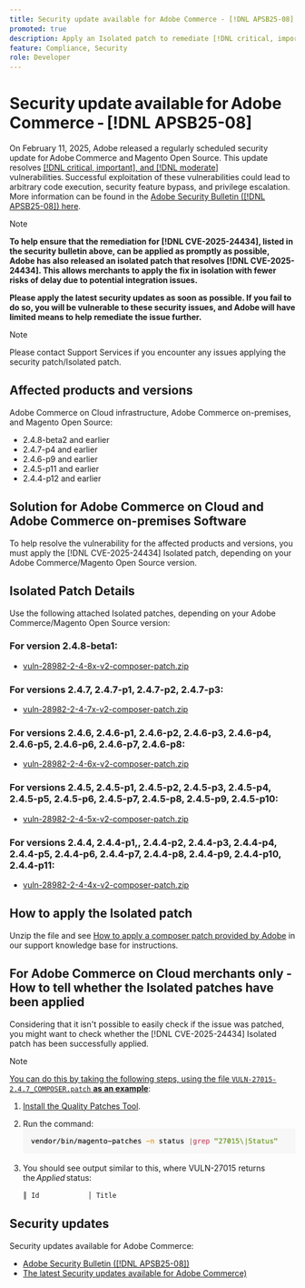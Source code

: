 ```yaml
---
title: Security update available for Adobe Commerce - [!DNL APSB25-08]
promoted: true
description: Apply an Isolated patch to remediate [!DNL critical, important, and moderate vulnerabilities] both Adobe Commerce and Magento Open Source  2.4.8-beta2, 2.4.7-p4, 2.4.6-p9, 2.4.5-p11, 2.4.4-p12, and earlier versions.
feature: Compliance, Security
role: Developer
---
```

# Security update available for Adobe Commerce - [!DNL APSB25-08]

On February 11, 2025, Adobe released a regularly scheduled security update for Adobe Commerce and Magento Open Source. This update resolves [[!DNL critical, important], and [!DNL moderate]](https://helpx.adobe.com/security/severity-ratings.html) vulnerabilities. Successful exploitation of these vulnerabilities could lead to arbitrary code execution, security feature bypass, and privilege escalation. More information can be found in the [Adobe Security Bulletin ([!DNL APSB25-08]) here](https://helpx.adobe.com/security/products/magento/apsb25-08.html).  

>[!NOTE]
>
>**To help ensure that the remediation for [!DNL CVE-2025-24434], listed in the security bulletin above, can be applied as promptly as possible, Adobe has also released an isolated patch that resolves [!DNL CVE-2025-24434]. This allows merchants to apply the fix in isolation with fewer risks of delay due to potential integration issues.** 

**Please apply the latest security updates as soon as possible. If you fail to do so, you will be vulnerable to these security issues, and Adobe will have limited means to help remediate the issue further.**

>[!NOTE]
>
>Please contact Support Services if you encounter any issues applying the security patch/Isolated patch.
 
## Affected products and versions

Adobe Commerce on Cloud infrastructure, Adobe Commerce on-premises, and Magento Open Source:

* 2.4.8-beta2 and earlier
* 2.4.7-p4 and earlier
* 2.4.6-p9 and earlier
* 2.4.5-p11 and earlier
* 2.4.4-p12 and earlier

## Solution for Adobe Commerce on Cloud and Adobe Commerce on-premises Software

To help resolve the vulnerability for the affected products and versions, you must apply the [!DNL CVE-2025-24434] Isolated patch, depending on your Adobe Commerce/Magento Open Source version.

## Isolated Patch Details

Use the following attached Isolated patches, depending on your Adobe Commerce/Magento Open Source version:

### For version 2.4.8-beta1:

* [vuln-28982-2-4-8x-v2-composer-patch.zip](assets/vuln-28982-2-4-8x-v2-composer-patch.zip)

### For versions 2.4.7, 2.4.7-p1, 2.4.7-p2, 2.4.7-p3:

* [vuln-28982-2-4-7x-v2-composer-patch.zip](assets/vuln-28982-2-4-7x-v2-composer-patch.zip)

### For versions 2.4.6, 2.4.6-p1, 2.4.6-p2, 2.4.6-p3, 2.4.6-p4, 2.4.6-p5, 2.4.6-p6, 2.4.6-p7, 2.4.6-p8:

* [vuln-28982-2-4-6x-v2-composer-patch.zip](assets/vuln-28982-2-4-6x-v2-composer-patch.zip)

### For versions 2.4.5, 2.4.5-p1, 2.4.5-p2, 2.4.5-p3, 2.4.5-p4, 2.4.5-p5, 2.4.5-p6, 2.4.5-p7, 2.4.5-p8, 2.4.5-p9, 2.4.5-p10:

* [vuln-28982-2-4-5x-v2-composer-patch.zip](assets/vuln-28982-2-4-5x-v2-composer-patch.zip)

### For versions 2.4.4, 2.4.4-p1,, 2.4.4-p2, 2.4.4-p3, 2.4.4-p4, 2.4.4-p5, 2.4.4-p6, 2.4.4-p7, 2.4.4-p8, 2.4.4-p9, 2.4.4-p10, 2.4.4-p11:

* [vuln-28982-2-4-4x-v2-composer-patch.zip](assets/vuln-28982-2-4-4x-v2-composer-patch.zip)


## How to apply the Isolated patch

Unzip the file and see [How to apply a composer patch provided by Adobe](https://experienceleague.adobe.com/docs/commerce-knowledge-base/kb/how-to/how-to-apply-a-composer-patch-provided-by-magento.html) in our support knowledge base for instructions.

## For Adobe Commerce on Cloud merchants only - How to tell whether the Isolated patches have been applied

Considering that it isn't possible to easily check if the issue was patched, you might want to check whether the [!DNL CVE-2025-24434] Isolated patch has been successfully applied. 

>[!NOTE]
>
><u>You can do this by taking the following steps, using the file `VULN-27015-2.4.7_COMPOSER.patch` **as an example**</u>:

1. [Install the Quality Patches Tool](https://experienceleague.adobe.com/docs/commerce-operations/tools/quality-patches-tool/usage.html).
1. Run the command:<br>
 ![cve-2024-34102-tell-if-patch-applied-code](assets/cve-2024-34102-tell-if-patch-applied-code.png)
1. You should see output similar to this, where VULN-27015 returns the *Applied* status:

    ```bash
    ║ Id            │ Title                                                        │ Category        │ Origin                 │ Status      │ Details                                          ║ ║ N/A           │ ../m2-hotfixes/VULN-27015-2.4.7_COMPOSER_patch.patch      │ Other           │ Local                  │ Applied     │ Patch type: Custom                                
    ```

<!-- For Step 2:
     ```bash
    vendor/bin/magento-patches -n status |grep "27015\|Status"
     ```
-->

## Security updates

Security updates available for Adobe Commerce:

* [Adobe Security Bulletin ([!DNL APSB25-08])](https://helpx.adobe.com/security/products/magento/apsb25-08.html)
* [The latest Security updates available for Adobe Commerce)](https://helpx.adobe.com/security/products/magento.html)
